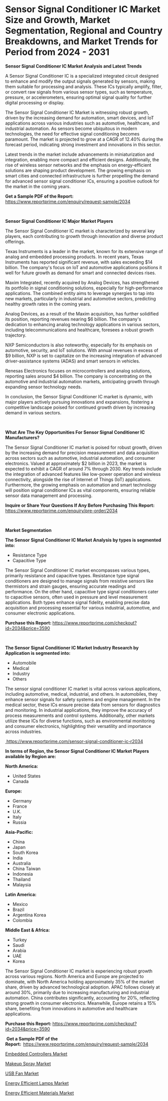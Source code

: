 <p><h1>Sensor Signal Conditioner IC Market Size and Growth, Market Segmentation, Regional and Country Breakdowns, and Market Trends for Period from 2024 -  2031</h1></p><p><strong>Sensor Signal Conditioner IC Market Analysis and Latest Trends</strong></p>
<p><p>A Sensor Signal Conditioner IC is a specialized integrated circuit designed to enhance and modify the output signals generated by sensors, making them suitable for processing and analysis. These ICs typically amplify, filter, or convert raw signals from various sensor types, such as temperature, pressure, or accelerometers, ensuring optimal signal quality for further digital processing or display. </p><p>The Sensor Signal Conditioner IC Market is witnessing robust growth, driven by the increasing demand for automation, smart devices, and IoT applications across various industries such as automotive, healthcare, and industrial automation. As sensors become ubiquitous in modern technologies, the need for effective signal conditioning becomes paramount. The market is projected to grow at a CAGR of 12.40% during the forecast period, indicating strong investment and innovations in this sector.</p><p>Latest trends in the market include advancements in miniaturization and integration, enabling more compact and efficient designs. Additionally, the rise of wireless sensor networks and the emphasis on energy-efficient solutions are shaping product development. The growing emphasis on smart cities and connected infrastructure is further propelling the demand for advanced sensor signal conditioner ICs, ensuring a positive outlook for the market in the coming years.</p></p>
<p><strong>Get a Sample PDF of the Report:&nbsp;</strong> <a href="https://www.reportprime.com/enquiry/request-sample/2034?utm_campaign=2015&utm_medium=2&utm_source=Github&utm_content=ia&utm_term=24122024&utm_id=sensor-signal-conditioner-ic">https://www.reportprime.com/enquiry/request-sample/2034</a></p>
<p>&nbsp;</p>
<p><strong>Sensor Signal Conditioner IC Major Market Players</strong></p>
<p><p>The Sensor Signal Conditioner IC market is characterized by several key players, each contributing to growth through innovation and diverse product offerings. </p><p>Texas Instruments is a leader in the market, known for its extensive range of analog and embedded processing products. In recent years, Texas Instruments has reported significant revenue, with sales exceeding $14 billion. The company's focus on IoT and automotive applications positions it well for future growth as demand for smart and connected devices rises.</p><p>Maxim Integrated, recently acquired by Analog Devices, has strengthened its portfolio in signal conditioning solutions, especially for high-performance applications. The combined entity aims to leverage synergies to tap into new markets, particularly in industrial and automotive sectors, predicting healthy growth rates in the coming years.</p><p>Analog Devices, as a result of the Maxim acquisition, has further solidified its position, reporting revenues nearing $6 billion. The company's dedication to enhancing analog technology applications in various sectors, including telecommunications and healthcare, foresees a robust growth trajectory.</p><p>NXP Semiconductors is also noteworthy, especially for its emphasis on automotive, security, and IoT solutions. With annual revenues in excess of $9 billion, NXP is set to capitalize on the increasing integration of advanced driver-assistance systems (ADAS) and smart sensors in vehicles.</p><p>Renesas Electronics focuses on microcontrollers and analog solutions, reporting sales around $4 billion. The company is concentrating on the automotive and industrial automation markets, anticipating growth through expanding sensor technology needs.</p><p>In conclusion, the Sensor Signal Conditioner IC market is dynamic, with major players actively pursuing innovations and expansions, fostering a competitive landscape poised for continued growth driven by increasing demand in various sectors.</p></p>
<p>&nbsp;</p>
<p><strong>What Are The Key Opportunities For Sensor Signal Conditioner IC Manufacturers?</strong></p>
<p><p>The Sensor Signal Conditioner IC market is poised for robust growth, driven by the increasing demand for precision measurement and data acquisition across sectors such as automotive, industrial automation, and consumer electronics. Valued at approximately $2 billion in 2023, the market is expected to exhibit a CAGR of around 7% through 2030. Key trends include the integration of advanced features like low-power operation and wireless connectivity, alongside the rise of Internet of Things (IoT) applications. Furthermore, the growing emphasis on automation and smart technology will position signal conditioner ICs as vital components, ensuring reliable sensor data management and processing.</p></p>
<p><strong>Inquire or Share Your Questions If Any Before Purchasing This Report:</strong> <a href="https://www.reportprime.com/enquiry/pre-order/2034?utm_campaign=2015&utm_medium=2&utm_source=Github&utm_content=ia&utm_term=24122024&utm_id=sensor-signal-conditioner-ic">https://www.reportprime.com/enquiry/pre-order/2034</a></p>
<p>&nbsp;</p>
<p><strong>Market Segmentation</strong></p>
<p><strong>The Sensor Signal Conditioner IC Market Analysis by types is segmented into:</strong></p>
<p><ul><li>Resistance Type</li><li>Capacitive Type</li></ul></p>
<p><p>The Sensor Signal Conditioner IC market encompasses various types, primarily resistance and capacitive types. Resistance type signal conditioners are designed to manage signals from resistive sensors like thermistors and strain gauges, ensuring accurate readings and performance. On the other hand, capacitive type signal conditioners cater to capacitive sensors, often used in pressure and level measurement applications. Both types enhance signal fidelity, enabling precise data acquisition and processing essential for various industrial, automotive, and consumer electronic applications.</p></p>
<p><strong>Purchase this Report:&nbsp;</strong><a href="https://www.reportprime.com/checkout?id=2034&price=3590&utm_campaign=2015&utm_medium=2&utm_source=Github&utm_content=ia&utm_term=24122024&utm_id=sensor-signal-conditioner-ic">https://www.reportprime.com/checkout?id=2034&price=3590</a></p>
<p>&nbsp;</p>
<p><strong>The Sensor Signal Conditioner IC Market Industry Research by Application is segmented into:</strong></p>
<p><ul><li>Automobile</li><li>Medical</li><li>Industry</li><li>Others</li></ul></p>
<p><p>The sensor signal conditioner IC market is vital across various applications, including automotive, medical, industrial, and others. In automobiles, they enhance sensor signals for safety systems and engine management. In the medical sector, these ICs ensure precise data from sensors for diagnostics and monitoring. In industrial applications, they improve the accuracy of process measurements and control systems. Additionally, other markets utilize these ICs for diverse functions, such as environmental monitoring and consumer electronics, highlighting their versatility and importance across industries.</p></p>
<p><a href="https://www.reportprime.com/sensor-signal-conditioner-ic-r2034?utm_campaign=2015&utm_medium=2&utm_source=Github&utm_content=ia&utm_term=24122024&utm_id=sensor-signal-conditioner-ic">&nbsp;https://www.reportprime.com/sensor-signal-conditioner-ic-r2034</a></p>
<p><strong>In terms of Region, the Sensor Signal Conditioner IC Market Players available by Region are:</strong></p>
<p>
    <p> <strong> North America: </strong>
        <ul>
            <li>United States</li>
            <li>Canada</li>
        </ul>
        </p> 
    <p> <strong> Europe: </strong>
        <ul>
            <li>Germany</li>
            <li>France</li>
            <li>U.K.</li>
            <li>Italy</li>
            <li>Russia</li>
        </ul>
        </p> 
    <p> <strong> Asia-Pacific: </strong>
        <ul>
            <li>China</li>
            <li>Japan</li>
            <li>South Korea</li>
            <li>India</li>
            <li>Australia</li>
            <li>China Taiwan</li>
            <li>Indonesia</li>
            <li>Thailand</li>
            <li>Malaysia</li>
        </ul>
        </p> 
    <p> <strong> Latin America: </strong>
        <ul>
            <li>Mexico</li>
            <li>Brazil</li>
            <li>Argentina Korea</li>
            <li>Colombia</li>
        </ul>
        </p> 
    <p> <strong> Middle East & Africa: </strong>
        <ul>
            <li>Turkey</li>
            <li>Saudi</li>
            <li>Arabia</li>
            <li>UAE</li>
            <li>Korea</li>
        </ul>
    </p>
    </p>
<p><p>The Sensor Signal Conditioner IC market is experiencing robust growth across various regions. North America and Europe are projected to dominate, with North America holding approximately 35% of the market share, driven by advanced technological adoption. APAC follows closely at around 30%, primarily due to increasing manufacturing and industrial automation. China contributes significantly, accounting for 20%, reflecting strong growth in consumer electronics. Meanwhile, Europe retains a 15% share, benefiting from innovations in automotive and healthcare applications.</p></p>
<p><strong>Purchase this Report: </strong><a href="https://www.reportprime.com/checkout?id=2034&price=3590&utm_campaign=2015&utm_medium=2&utm_source=Github&utm_content=ia&utm_term=24122024&utm_id=sensor-signal-conditioner-ic">https://www.reportprime.com/checkout?id=2034&price=3590</a></p>
<p>&nbsp;<strong>Get a Sample PDF of the Report:&nbsp;&nbsp;</strong><a href="https://www.reportprime.com/enquiry/request-sample/2034?utm_campaign=2015&utm_medium=2&utm_source=Github&utm_content=ia&utm_term=24122024&utm_id=sensor-signal-conditioner-ic">https://www.reportprime.com/enquiry/request-sample/2034</a></p>
<p><strong></strong></p>
<p><p><a href="https://www.linkedin.com/pulse/global-embedded-controllers-138-cagr-forecast-2024-2031-85j8f?utm_campaign=2015&utm_medium=2&utm_source=Github&utm_content=ia&utm_term=24122024&utm_id=sensor-signal-conditioner-ic">Embedded Controllers Market</a></p><p><a href="https://www.linkedin.com/pulse/makeup-spray-market-expected-see-strong-growth-competition-123-nrozc?utm_campaign=2015&utm_medium=2&utm_source=Github&utm_content=ia&utm_term=24122024&utm_id=sensor-signal-conditioner-ic">Makeup Spray Market</a></p><p><a href="https://www.linkedin.com/pulse/fore-clarion-insight-j6xzf?utm_campaign=2015&utm_medium=2&utm_source=Github&utm_content=ia&utm_term=24122024&utm_id=sensor-signal-conditioner-ic">USB Fan Market</a></p><p><a href="https://www.linkedin.com/pulse/energy-efficient-lamps-market-analysis-present-size-growth-04w9f?utm_campaign=2015&utm_medium=2&utm_source=Github&utm_content=ia&utm_term=24122024&utm_id=sensor-signal-conditioner-ic">Energy Efficient Lamps Market</a></p><p><a href="https://www.linkedin.com/pulse/energy-efficient-materials-market-size-industry-outlook-did7c?utm_campaign=2015&utm_medium=2&utm_source=Github&utm_content=ia&utm_term=24122024&utm_id=sensor-signal-conditioner-ic">Energy Efficient Materials Market</a></p></p>